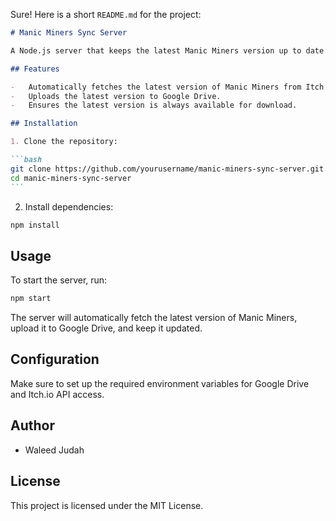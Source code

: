Sure! Here is a short `README.md` for the project:

````markdown
# Manic Miners Sync Server

A Node.js server that keeps the latest Manic Miners version up to date and downloadable from our servers.

## Features

-   Automatically fetches the latest version of Manic Miners from Itch.io.
-   Uploads the latest version to Google Drive.
-   Ensures the latest version is always available for download.

## Installation

1. Clone the repository:

```bash
git clone https://github.com/yourusername/manic-miners-sync-server.git
cd manic-miners-sync-server
```
````

2. Install dependencies:

```bash
npm install
```

## Usage

To start the server, run:

```bash
npm start
```

The server will automatically fetch the latest version of Manic Miners, upload it to Google Drive, and keep it updated.

## Configuration

Make sure to set up the required environment variables for Google Drive and Itch.io API access.

## Author

-   Waleed Judah

## License

This project is licensed under the MIT License.

